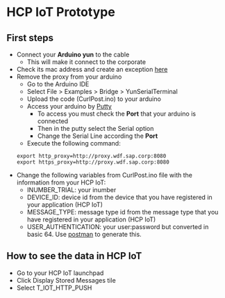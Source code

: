 # HCP IoT Prototype

## First steps

- Connect your **Arduino yun** to the cable
	- This will make it connect to the corporate
- Check its mac address and create an exception [here](https://nac-exception.wdf.sap.corp)
- Remove the proxy from your arduino
	- Go to the Arduino IDE
	- Select File > Examples > Bridge > YunSerialTerminal
	- Upload the code (CurlPost.ino) to your arduino
	- Access your arduino by [Putty](http://www.putty.org/)
		- To access you must check the **Port** that your arduino is connected
		- Then in the putty select the Serial option
		- Change the Serial Line according the **Port**
	- Execute the following command:
	```   
	export http_proxy=http://proxy.wdf.sap.corp:8080
	export https_proxy=http://proxy.wdf.sap.corp:8080 
	```
- Change the following variables from CurlPost.ino file with the information from your HCP IoT:
	- INUMBER_TRIAL: your inumber
	- DEVICE_ID: device id from the device that you have registered in your application (HCP IoT)
	- MESSAGE_TYPE: message type id from the message type that you have registered in your application (HCP IoT)
	- USER_AUTHENTICATION: your user:password but converted in basic 64. Use [postman](https://www.getpostman.com/) to generate this.

## How to see the data in HCP IoT

- Go to your HCP IoT launchpad
- Click Display Stored Messages tile
- Select T_IOT_HTTP_PUSH